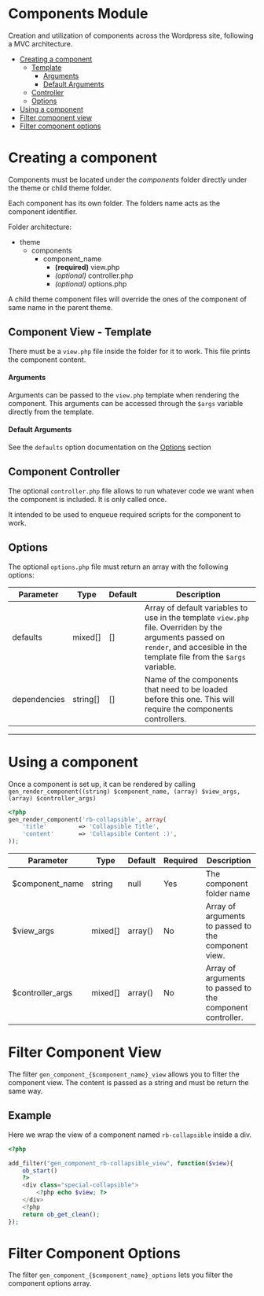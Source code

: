 # **Components Module**

Creation and utilization of components across the Wordpress site, following a
MVC architecture.

- [Creating a component](#creating-a-component)
    -  [Template](#component-view-template)
        -  [Arguments](#arguments)
        -  [Default Arguments](#default-arguments)
    -  [Controller](#component-controller)
    -  [Options](#options)
- [Using a component](#using-a-component)
- [Filter component view](#filter-component-view)
- [Filter component options](#filter-component-options)

# Creating a component

Components must be located under the *components* folder directly under the theme
or child theme folder.

Each component has its own folder. The folders name acts as the component identifier.

Folder architecture:

- theme
    - components
        -  component_name
            -  **(required)** view.php
            -  *(optional)* controller.php
            -  *(optional)* options.php

A child theme component files will override the ones of the component of same name in the parent theme.

## Component View - Template

There must be a `view.php` file inside the folder for it to work. This file prints
the component content.

#### Arguments
Arguments can be passed to the `view.php` template when rendering the component. This
arguments can be accessed through the `$args` variable directly from the template.

#### Default Arguments
See the `defaults` option documentation on the [Options](#options) section

## Component Controller

The optional `controller.php` file allows to run whatever code we want when the component is
included. It is only called once.

It intended to be used to enqueue required scripts for the component to work.

## Options

The optional `options.php` file must return an array with the following options:

| Parameter    	| Type     	| Default 	| Description                                                                                                                                                                     	|
|--------------	|----------	|---------	|---------------------------------------------------------------------------------------------------------------------------------------------------------------------------------	|
| defaults     	| mixed[]  	| []      	| Array of default variables to use in the template `view.php` file. Overriden by the arguments passed on `render`, and accesible in the template file from the `$args` variable. 	|
| dependencies 	| string[] 	| []      	| Name of the components that need to be loaded before this one. This will require the components controllers.                                                                    	|

-----

# Using a component

Once a component is set up, it can be rendered by calling `gen_render_component((string) $component_name, (array) $view_args, (array) $controller_args)`

````php
<?php
gen_render_component('rb-collapsible', array(
    'title'         => 'Collapsible Title',
    'content'       => 'Collapsible Content :)',
));
````

| Parameter        	| Type    	| Default 	| Required 	| Description                                               	|
|------------------	|---------	|---------	|----------	|-----------------------------------------------------------	|
| $component_name  	| string  	| null    	| Yes      	| The component folder name                                 	|
| $view_args       	| mixed[] 	| array() 	| No       	| Array of arguments to passed to the component view.       	|
| $controller_args 	| mixed[] 	| array() 	| No       	| Array of arguments to passed to the component controller. 	|


# Filter Component View

The filter `gen_component_{$component_name}_view` allows you to filter the component view.
The content is passed as a string and must be return the same way.

## Example

Here we wrap the view of a component named `rb-collapsible` inside a div.

````php
<?php

add_filter("gen_component_rb-collapsible_view", function($view){
    ob_start()
    ?>
    <div class="special-collapsible">
        <?php echo $view; ?>
    </div>
    <?php
	return ob_get_clean();
});
````

# Filter Component Options

The filter `gen_component_{$component_name}_options` lets you filter the component options array.
